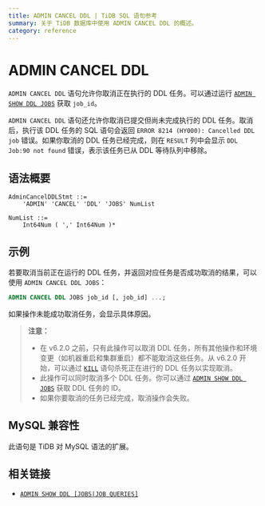 ```yaml
---
title: ADMIN CANCEL DDL | TiDB SQL 语句参考
summary: 关于 TiDB 数据库中使用 ADMIN CANCEL DDL 的概述。
category: reference
---
```


# ADMIN CANCEL DDL

`ADMIN CANCEL DDL` 语句允许你取消正在执行的 DDL 任务。可以通过运行 [`ADMIN SHOW DDL JOBS`](/sql-statements/sql-statement-admin-show-ddl.md) 获取 `job_id`。

`ADMIN CANCEL DDL` 语句还允许你取消已提交但尚未完成执行的 DDL 任务。取消后，执行该 DDL 任务的 SQL 语句会返回 `ERROR 8214 (HY000): Cancelled DDL job` 错误。如果你取消的 DDL 任务已经完成，则在 `RESULT` 列中会显示 `DDL Job:90 not found` 错误，表示该任务已从 DDL 等待队列中移除。

## 语法概要

```ebnf+diagram
AdminCancelDDLStmt ::=
    'ADMIN' 'CANCEL' 'DDL' 'JOBS' NumList 

NumList ::=
    Int64Num ( ',' Int64Num )*
```

## 示例

若要取消当前正在运行的 DDL 任务，并返回对应任务是否成功取消的结果，可以使用 `ADMIN CANCEL DDL JOBS`：

```sql
ADMIN CANCEL DDL JOBS job_id [, job_id] ...;
```

如果操作未能成功取消任务，会显示具体原因。

> **注意：**
>
> - 在 v6.2.0 之前，只有此操作可以取消 DDL 任务，所有其他操作和环境变更（如机器重启和集群重启）都不能取消这些任务。从 v6.2.0 开始，可以通过 [`KILL`](/sql-statements/sql-statement-kill.md) 语句杀死正在进行的 DDL 任务以实现取消。
> - 此操作可以同时取消多个 DDL 任务。你可以通过 [`ADMIN SHOW DDL JOBS`](/sql-statements/sql-statement-admin-show-ddl.md) 获取 DDL 任务的 ID。
> - 如果你要取消的任务已经完成，取消操作会失败。

## MySQL 兼容性

此语句是 TiDB 对 MySQL 语法的扩展。

## 相关链接

* [`ADMIN SHOW DDL [JOBS|JOB QUERIES]`](/sql-statements/sql-statement-admin-show-ddl.md)
